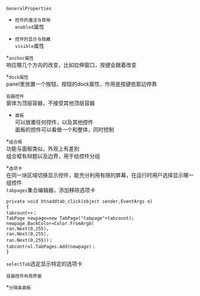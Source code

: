 `GeneralProperties`<br>


* `控件的激活与禁用`<br>
`enabled`属性<br>

* `控件的显示与隐藏`<br>
`visible`属性<br>

*`anchor属性`<br>
响应哪几个方向的改变，比如拉伸窗口，按键会跟着改变<br>

*`dock属性`<br>
panel里放置一个按钮，按钮的dock属性，作用是按键依那边停靠<br>

`容器控件`<br>
窗体为顶层容器，不接受其他顶层容器<br>


* `面板`<br>
可以放置任何控件，以及其他控件<br>
面板的控件可以看做一个和整体，同时控制<br>

*`组合框`<br>
功能与面板类似，外观上有差别<br>
组合框有辩题以及边界，用于给控件分组<br>

*`选项卡`<br>
在同一块区域切换显示控件，能充分利用有限的屏幕，在运行时用户选择显示哪一组控件<br>
`tabpages`集合编辑器，添加移除选项卡<br>
```
private void btnaddtab_click(object sender,EventArgs e)
{
tabcount++；
TabPage newpage=new TabPage("tabpage"+tabcount);
newpage.BackColor=Color.FromArgb(
ran.Next(0,255),
ran.Next(0,255),
ran.Next(0,255))；
tabcontrol.TabPages.Add(newpage)；
}
```
`selectTab`选定显示特定的选项卡<br>


`容器控件布局界面`

*`分隔条面板`

